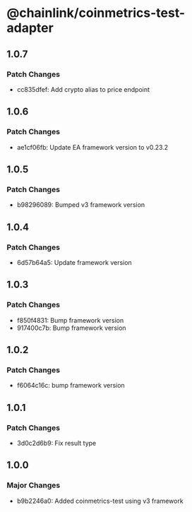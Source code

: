 # @chainlink/coinmetrics-test-adapter

## 1.0.7

### Patch Changes

- cc835dfef: Add crypto alias to price endpoint

## 1.0.6

### Patch Changes

- ae1cf06fb: Update EA framework version to v0.23.2

## 1.0.5

### Patch Changes

- b98296089: Bumped v3 framework version

## 1.0.4

### Patch Changes

- 6d57b64a5: Update framework version

## 1.0.3

### Patch Changes

- f850f4831: Bump framework version
- 917400c7b: Bump framework version

## 1.0.2

### Patch Changes

- f6064c16c: bump framework version

## 1.0.1

### Patch Changes

- 3d0c2d6b9: Fix result type

## 1.0.0

### Major Changes

- b9b2246a0: Added coinmetrics-test using v3 framework
